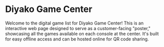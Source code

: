 # Diyako Game Center
Welcome to the digital game list for Diyako Game Center! This is an interactive web page designed to serve as a customer-facing "poster," showcasing all the games available on each console at the center. It's built for easy offline access and can be hosted online for QR code sharing.
